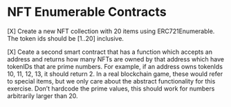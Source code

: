 # NFT Enumerable Contracts  

[X] Create a new NFT collection with 20 items using ERC721Enumerable. The token ids should be [1..20] inclusive.  

[X] Ceate a second smart contract that has a function which accepts an address and returns how many NFTs are owned by that address which have tokenIDs that are prime numbers. For example, if an address owns tokenIds 10, 11, 12, 13, it should return 2. In a real blockchain game, these would refer to special items, but we only care about the abstract functionality for this exercise. Don’t hardcode the prime values, this should work for numbers arbitrarily larger than 20.